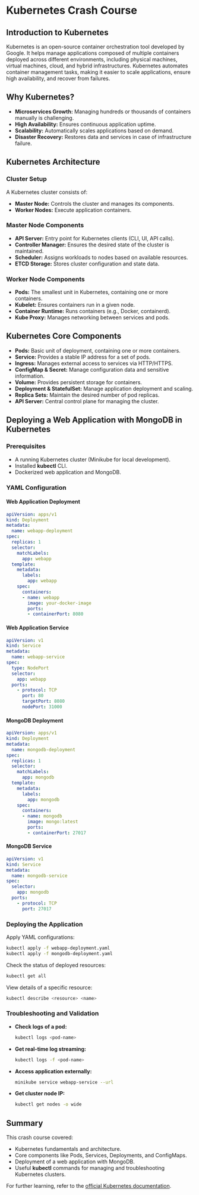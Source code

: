 # Kubernetes Crash Course

## Introduction to Kubernetes
Kubernetes is an open-source container orchestration tool developed by Google. It helps manage applications composed of multiple containers deployed across different environments, including physical machines, virtual machines, cloud, and hybrid infrastructures. Kubernetes automates container management tasks, making it easier to scale applications, ensure high availability, and recover from failures.

## Why Kubernetes?
- **Microservices Growth:** Managing hundreds or thousands of containers manually is challenging.
- **High Availability:** Ensures continuous application uptime.
- **Scalability:** Automatically scales applications based on demand.
- **Disaster Recovery:** Restores data and services in case of infrastructure failure.

## Kubernetes Architecture
### Cluster Setup
A Kubernetes cluster consists of:
- **Master Node:** Controls the cluster and manages its components.
- **Worker Nodes:** Execute application containers.

### Master Node Components
- **API Server:** Entry point for Kubernetes clients (CLI, UI, API calls).
- **Controller Manager:** Ensures the desired state of the cluster is maintained.
- **Scheduler:** Assigns workloads to nodes based on available resources.
- **ETCD Storage:** Stores cluster configuration and state data.

### Worker Node Components
- **Pods:** The smallest unit in Kubernetes, containing one or more containers.
- **Kubelet:** Ensures containers run in a given node.
- **Container Runtime:** Runs containers (e.g., Docker, containerd).
- **Kube Proxy:** Manages networking between services and pods.

## Kubernetes Core Components
- **Pods:** Basic unit of deployment, containing one or more containers.
- **Service:** Provides a stable IP address for a set of pods.
- **Ingress:** Manages external access to services via HTTP/HTTPS.
- **ConfigMap & Secret:** Manage configuration data and sensitive information.
- **Volume:** Provides persistent storage for containers.
- **Deployment & StatefulSet:** Manage application deployment and scaling.
- **Replica Sets:** Maintain the desired number of pod replicas.
- **API Server:** Central control plane for managing the cluster.

## Deploying a Web Application with MongoDB in Kubernetes
### Prerequisites
- A running Kubernetes cluster (Minikube for local development).
- Installed **kubectl** CLI.
- Dockerized web application and MongoDB.

### YAML Configuration
#### Web Application Deployment
```yaml
apiVersion: apps/v1
kind: Deployment
metadata:
  name: webapp-deployment
spec:
  replicas: 1
  selector:
    matchLabels:
      app: webapp
  template:
    metadata:
      labels:
        app: webapp
    spec:
      containers:
      - name: webapp
        image: your-docker-image
        ports:
        - containerPort: 8080
```
#### Web Application Service
```yaml
apiVersion: v1
kind: Service
metadata:
  name: webapp-service
spec:
  type: NodePort
  selector:
    app: webapp
  ports:
    - protocol: TCP
      port: 80
      targetPort: 8080
      nodePort: 31000
```
#### MongoDB Deployment
```yaml
apiVersion: apps/v1
kind: Deployment
metadata:
  name: mongodb-deployment
spec:
  replicas: 1
  selector:
    matchLabels:
      app: mongodb
  template:
    metadata:
      labels:
        app: mongodb
    spec:
      containers:
      - name: mongodb
        image: mongo:latest
        ports:
        - containerPort: 27017
```
#### MongoDB Service
```yaml
apiVersion: v1
kind: Service
metadata:
  name: mongodb-service
spec:
  selector:
    app: mongodb
  ports:
    - protocol: TCP
      port: 27017
```

### Deploying the Application
Apply YAML configurations:
```sh
kubectl apply -f webapp-deployment.yaml
kubectl apply -f mongodb-deployment.yaml
```
Check the status of deployed resources:
```sh
kubectl get all
```
View details of a specific resource:
```sh
kubectl describe <resource> <name>
```

### Troubleshooting and Validation
- **Check logs of a pod:**
  ```sh
  kubectl logs <pod-name>
  ```
- **Get real-time log streaming:**
  ```sh
  kubectl logs -f <pod-name>
  ```
- **Access application externally:**
  ```sh
  minikube service webapp-service --url
  ```
- **Get cluster node IP:**
  ```sh
  kubectl get nodes -o wide
  ```

## Summary
This crash course covered:
- Kubernetes fundamentals and architecture.
- Core components like Pods, Services, Deployments, and ConfigMaps.
- Deployment of a web application with MongoDB.
- Useful **kubectl** commands for managing and troubleshooting Kubernetes clusters.

For further learning, refer to the [official Kubernetes documentation](https://kubernetes.io/docs/).

